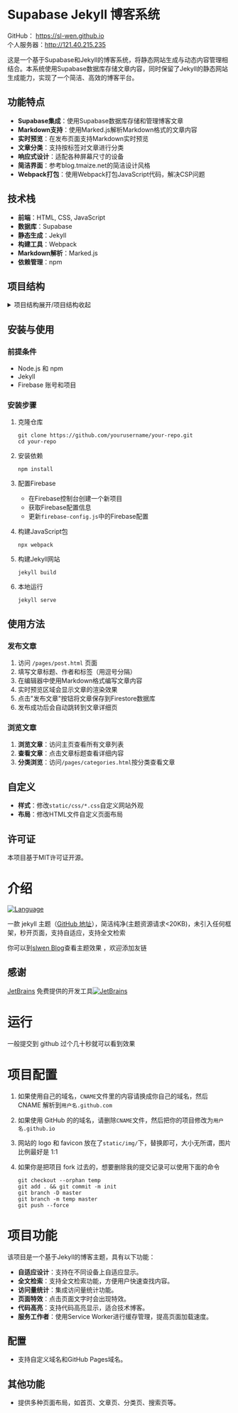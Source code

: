 # Supabase Jekyll 博客系统 
GitHub：   https://sl-wen.github.io  
个人服务器：http://121.40.215.235

这是一个基于Supabase和Jekyll的博客系统，将静态网站生成与动态内容管理相结合。本系统使用Supabase数据库存储文章内容，同时保留了Jekyll的静态网站生成能力，实现了一个简洁、高效的博客平台。

## 功能特点

- **Supabase集成**：使用Supabase数据库存储和管理博客文章
- **Markdown支持**：使用Marked.js解析Markdown格式的文章内容
- **实时预览**：在发布页面支持Markdown实时预览
- **文章分类**：支持按标签对文章进行分类
- **响应式设计**：适配各种屏幕尺寸的设备
- **简洁界面**：参考blog.tmaize.net的简洁设计风格
- **Webpack打包**：使用Webpack打包JavaScript代码，解决CSP问题

## 技术栈

- **前端**：HTML, CSS, JavaScript
- **数据库**：Supabase
- **静态生成**：Jekyll
- **构建工具**：Webpack
- **Markdown解析**：Marked.js
- **依赖管理**：npm

## 项目结构
<details>
  <summary>项目结构展开/项目结构收起</summary>

```
├── pages/                  # 网站页面
│   ├── article.html        # 文章详情页
│   ├── categories.html     # 文章分类页
│   ├── post.html           # 文章发布页
│   ├── edit.html           # 文章编辑页
│   ├── novel-crawler.html  # 小说下载页面
│   ├── parenting.html      # 育儿页面
│   ├── tools.html          # 工具页面
│   ├── about.html          # 关于页面
│   └── search.html         # 搜索页面
├── static/                 # 静态资源
│   ├── css/                # 样式表
│   ├── img/                # 图片资源
│   ├── fontfont/           # 字体资源
│   └── js/                 # JavaScript文件
│       ├── dist/           # Webpack打包后的文件
├── index.html              # 主页
├── package.json            # npm配置文件
└── webpack.config.js       # Webpack配置
```

</details>


## 安装与使用

### 前提条件

- Node.js 和 npm
- Jekyll
- Firebase 账号和项目

### 安装步骤

1. 克隆仓库
   ```
   git clone https://github.com/yourusername/your-repo.git
   cd your-repo
   ```

2. 安装依赖
   ```
   npm install
   ```

3. 配置Firebase
   - 在Firebase控制台创建一个新项目
   - 获取Firebase配置信息
   - 更新`firebase-config.js`中的Firebase配置

4. 构建JavaScript包
   ```
   npx webpack
   ```

5. 构建Jekyll网站
   ```
   jekyll build
   ```

6. 本地运行
   ```
   jekyll serve
   ```

## 使用方法

### 发布文章

1. 访问 `/pages/post.html` 页面
2. 填写文章标题、作者和标签（用逗号分隔）
3. 在编辑器中使用Markdown格式编写文章内容
4. 实时预览区域会显示文章的渲染效果
5. 点击"发布文章"按钮将文章保存到Firestore数据库
6. 发布成功后会自动跳转到文章详细页

### 浏览文章

1. **浏览文章**：访问主页查看所有文章列表
2. **查看文章**：点击文章标题查看详细内容
3. **分类浏览**：访问`/pages/categories.html`按分类查看文章

## 自定义

- **样式**：修改`static/css/*.css`自定义网站外观
- **布局**：修改HTML文件自定义页面布局


## 许可证

本项目基于MIT许可证开源。

# 介绍

[![Language](https://img.shields.io/badge/Jekyll-Theme-blue)](https://github.com/sl-wen/slwen)

一款 jekyll 主题（[GitHub 地址](https://github.com/sl-wen/)），简洁纯净(主题资源请求<20KB)，未引入任何框架，秒开页面，支持自适应，支持全文检索

你可以到[slwen Blog](https://sl-wen.github.io/)查看主题效果 ，欢迎添加友链

## 感谢

[JetBrains](https://www.jetbrains.com/) 免费提供的开发工具[![JetBrains](./static/img/jetbrains.svg)](https://www.jetbrains.com/?from=slwen-blog)


# 运行

一般提交到 github 过个几十秒就可以看到效果


# 项目配置

1. 如果使用自己的域名，`CNAME`文件里的内容请换成你自己的域名，然后 CNAME 解析到`用户名.github.com`

2. 如果使用 GitHub 的的域名，请删除`CNAME`文件，然后把你的项目修改为`用户名.github.io`

3. 网站的 logo 和 favicon 放在了`static/img/`下，替换即可，大小无所谓，图片比例最好是 1:1

4. 如果你是把项目 fork 过去的，想要删除我的提交记录可以使用下面的命令

   ```
   git checkout --orphan temp
   git add . && git commit -m init
   git branch -D master
   git branch -m temp master
   git push --force
   ```

# 项目功能

该项目是一个基于Jekyll的博客主题，具有以下功能：

- **自适应设计**：支持在不同设备上自适应显示。
- **全文检索**：支持全文检索功能，方便用户快速查找内容。
- **访问量统计**：集成访问量统计功能。
- **页面特效**：点击页面文字时会出现特效。
- **代码高亮**：支持代码高亮显示，适合技术博客。
- **服务工作者**：使用Service Worker进行缓存管理，提高页面加载速度。


## 配置

- 支持自定义域名和GitHub Pages域名。

## 其他功能

- 提供多种页面布局，如首页、文章页、分类页、搜索页等。

